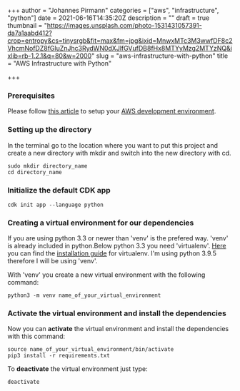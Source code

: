 +++
author = "Johannes Pirmann"
categories = ["aws", "infrastructure", "python"]
date = 2021-06-16T14:35:20Z
description = ""
draft = true
thumbnail = "https://images.unsplash.com/photo-1531431057391-da7a1aabd412?crop=entropy&cs=tinysrgb&fit=max&fm=jpg&ixid=MnwxMTc3M3wwfDF8c2VhcmNofDZ8fGluZnJhc3RydWN0dXJlfGVufDB8fHx8MTYyMzg2MTYzNQ&ixlib=rb-1.2.1&q=80&w=2000"
slug = "aws-infrastructure-with-python"
title = "AWS Infrastructure with Python"

+++


### Prerequisites

Please follow [this article](/post/configure-your-aws-development-environment/) to setup your [AWS development environment](/post/configure-your-aws-development-environment/).

### Setting up the directory

In the terminal go to the location where you want to put this project and create a new directory with mkdir and switch into the new directory with cd.

```shell
sudo mkdir directory_name
cd directory_name
```

### Initialize the default CDK app

```shell
cdk init app --language python
```

### Creating a virtual environment for our dependencies

If you are using python 3.3 or newer than 'venv' is the prefered way. 'venv' is already included in python.Below python 3.3 you need 'virtualenv'. [Here](https://virtualenv.pypa.io/en/latest/installation.html) you can find the [installation guide](https://virtualenv.pypa.io/en/latest/installation.html) for virtualenv. I'm using python 3.9.5 therefore I will be using 'venv'.

With 'venv' you create a new virtual environment with the following command:

```shell
python3 -m venv name_of_your_virtual_environment
```

### Activate the virtual environment and install the dependencies

Now you can **activate** the virtual environment and install the dependencies with this command:

```shell
source name_of_your_virtual_environment/bin/activate
pip3 install -r requirements.txt

```

To **deactivate** the virtual environment just type:

```shell
deactivate
```



